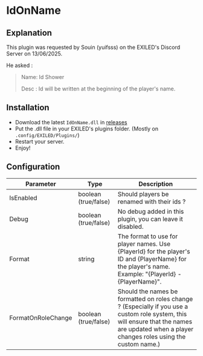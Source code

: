 # IdOnName
## Explanation
This plugin was requested by Souin (yuifsss) on the EXILED's Discord Server on 13/06/2025.

He asked :
> Name: Id Shower
> 
> Desc : Id will be written at the beginning of the player's name.

## Installation
- Download the latest `IdOnName.dll` in [releases](https://github.com/tgbhy/IdOnName/releases)
- Put the .dll file in your EXILED's plugins folder. (Mostly on `.config/EXILED/Plugins/`)
- Restart your server.
- Enjoy!

## Configuration
| Parameter | Type | Description |
| --- | --- | --- |
| IsEnabled | boolean (true/false) | Should players be renamed with their ids ? | 
| Debug | boolean (true/false) | No debug added in this plugin, you can leave it disabled. |
| Format | string | The format to use for player names. Use {PlayerId} for the player's ID and {PlayerName} for the player's name. Example: "{PlayerId} - {PlayerName}". |
| FormatOnRoleChange | boolean (true/false) | Should the names be formatted on roles change ? (Especially if you use a custom role system, this will ensure that the names are updated when a player changes roles using the custom name.) |
